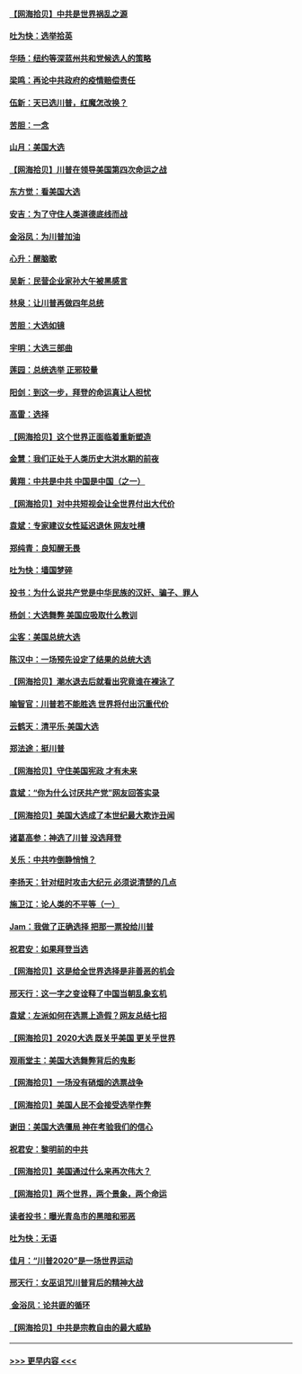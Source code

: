 #### [【网海拾贝】中共是世界祸乱之源](../pages/nsc993/n12555353.md?t=11180802) 
#### [吐为快：选举拾英](../pages/nsc993/n12555041.md?t=11180802) 
#### [华旸：纽约等深蓝州共和党候选人的策略](../pages/nsc993/n12554309.md?t=11180802) 
#### [梁鸣：再论中共政府的疫情赔偿责任](../pages/nsc993/n12553012.md?t=11180802) 
#### [伍新：天已选川普，红魔怎改换？](../pages/nsc993/n12552970.md?t=11180802) 
#### [苦胆：一念](../pages/nsc993/n12552957.md?t=11180802) 
#### [山月：美国大选](../pages/nsc993/n12552446.md?t=11180802) 
#### [【网海拾贝】川普在领导美国第四次命运之战](../pages/nsc993/n12551973.md?t=11180802) 
#### [东方觉：看美国大选](../pages/nsc993/n12551647.md?t=11180802) 
#### [安吉：为了守住人类道德底线而战](../pages/nsc993/n12551111.md?t=11180802) 
#### [金浴凤：为川普加油](../pages/nsc993/n12551085.md?t=11180802) 
#### [心升：醒脑歌](../pages/nsc993/n12550984.md?t=11180802) 
#### [吴新：民营企业家孙大午被黑感言](../pages/nsc993/n12550656.md?t=11180802) 
#### [林泉：让川普再做四年总统](../pages/nsc993/n12550640.md?t=11180802) 
#### [苦胆：大选如镜](../pages/nsc993/n12550630.md?t=11180802) 
#### [宇明：大选三部曲](../pages/nsc993/n12550603.md?t=11180802) 
#### [莲园：总统选举 正邪较量](../pages/nsc993/n12550594.md?t=11180802) 
#### [阳剑：到这一步，拜登的命运真让人担忧](../pages/nsc993/n12549093.md?t=11180802) 
#### [高雷：选择](../pages/nsc993/n12549087.md?t=11180802) 
#### [【网海拾贝】这个世界正面临着重新塑造](../pages/nsc993/n12548326.md?t=11180802) 
#### [金慧：我们正处于人类历史大洪水期的前夜](../pages/nsc993/n12547914.md?t=11180802) 
#### [黄翔：中共是中共 中国是中国（之一）](../pages/nsc993/n12547576.md?t=11180802) 
#### [【网海拾贝】对中共短视会让全世界付出大代价](../pages/nsc993/n12546043.md?t=11180802) 
#### [袁斌：专家建议女性延迟退休 网友吐槽](../pages/nsc993/n12545424.md?t=11180802) 
#### [郑纯青：良知醒无畏](../pages/nsc993/n12545394.md?t=11180802) 
#### [吐为快：墙国梦碎](../pages/nsc993/n12545309.md?t=11180802) 
#### [投书：为什么说共产党是中华民族的汉奸、骗子、罪人](../pages/nsc993/n12545089.md?t=11180802) 
#### [杨剑：大选舞弊 美国应吸取什么教训](../pages/nsc993/n12543937.md?t=11180802) 
#### [尘客：美国总统大选](../pages/nsc993/n12543828.md?t=11180802) 
#### [陈汉中：一场预先设定了结果的总统大选](../pages/nsc993/n12543564.md?t=11180802) 
#### [【网海拾贝】潮水退去后就看出究竟谁在裸泳了](../pages/nsc993/n12543321.md?t=11180802) 
#### [喻智官：川普若不能胜选 世界将付出沉重代价](../pages/nsc993/n12541352.md?t=11180802) 
#### [云鹤天：清平乐‧美国大选](../pages/nsc993/n12540916.md?t=11180802) 
#### [郑法途：挺川普](../pages/nsc993/n12540898.md?t=11180802) 
#### [【网海拾贝】守住美国宪政 才有未来](../pages/nsc993/n12540423.md?t=11180802) 
#### [袁斌：“你为什么讨厌共产党”网友回答实录](../pages/nsc993/n12540208.md?t=11180802) 
#### [【网海拾贝】美国大选成了本世纪最大欺诈丑闻](../pages/nsc993/n12538029.md?t=11180802) 
#### [诸葛高参：神选了川普 没选拜登](../pages/nsc993/n12537664.md?t=11180802) 
#### [关乐：中共咋倒静悄悄？](../pages/nsc993/n12537615.md?t=11180802) 
#### [李扬天：针对纽时攻击大纪元 必须说清楚的几点](../pages/nsc993/n12536001.md?t=11180802) 
#### [施卫江：论人类的不平等（一）](../pages/nsc993/n12535700.md?t=11180802) 
#### [Jam：我做了正确选择 把那一票投给川普](../pages/nsc993/n12535743.md?t=11180802) 
#### [祝君安：如果拜登当选](../pages/nsc993/n12535726.md?t=11180802) 
#### [【网海拾贝】这是给全世界选择是非善恶的机会](../pages/nsc993/n12535061.md?t=11180802) 
#### [邢天行：这一字之变诠释了中国当朝乱象玄机](../pages/nsc993/n12533446.md?t=11180802) 
#### [袁斌：左派如何在选票上造假？网友总结七招](../pages/nsc993/n12533180.md?t=11180802) 
#### [【网海拾贝】2020大选 既关乎美国 更关乎世界](../pages/nsc993/n12533161.md?t=11180802) 
#### [观雨堂主：美国大选舞弊背后的鬼影](../pages/nsc993/n12533153.md?t=11180802) 
#### [【网海拾贝】一场没有硝烟的选票战争](../pages/nsc993/n12531883.md?t=11180802) 
#### [【网海拾贝】美国人民不会接受选举作弊](../pages/nsc993/n12528850.md?t=11180802) 
#### [谢田：美国大选僵局 神在考验我们的信心](../pages/nsc993/n12527932.md?t=11180802) 
#### [祝君安：黎明前的中共](../pages/nsc993/n12524071.md?t=11180802) 
#### [【网海拾贝】美国通过什么来再次伟大？](../pages/nsc993/n12523844.md?t=11180802) 
#### [【网海拾贝】两个世界，两个景象，两个命运](../pages/nsc993/n12521419.md?t=11180802) 
#### [读者投书：曝光青岛市的黑暗和邪恶](../pages/nsc993/n12520988.md?t=11180802) 
#### [吐为快：无语](../pages/nsc993/n12518588.md?t=11180802) 
#### [佳月：“川普2020”是一场世界运动](../pages/nsc993/n12518581.md?t=11180802) 
#### [邢天行：女巫诅咒川普背后的精神大战](../pages/nsc993/n12517257.md?t=11180802) 
#### [ 金浴凤：论共匪的循环](../pages/nsc993/n12517133.md?t=11180802) 
#### [【网海拾贝】中共是宗教自由的最大威胁](../pages/nsc993/n12516879.md?t=11180802) 

----
#### [ >>> 更早内容 <<< ](../indexes/nsc993-earlier.md)
